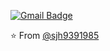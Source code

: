 
<!-- ![header](https://capsule-render.vercel.app/api?type=waving&color=auto&height=200&section=header&text=Welcome!&fontSize=60) -->
<!-- ## Hi! I'm JaeHyeon! -->
<!-- ## Junior Developer 👨‍💻 -->

<!--
### <img src="https://media.giphy.com/media/VgCDAzcKvsR6OM0uWg/giphy.gif" width="50"> A little more about me...  

```javascript
const JaeHyeon = {
    nickName : "JaeHyeon",
    Tech stacks : ["html5", "css3" , "scss", "Javascript", "React", "JAVA", "Spring Boot", "MySQL", "Maria DB", "Git"]
    2022 Interests : ["C++ & Algorithm"]
}
```
-->
<!-- 
[![Top Langs](https://github-readme-stats.vercel.app/api/top-langs/?username=sjh9391985)](https://github.com/sjh9391985/github-readme-stats)![Anurag's GitHub stats](https://github-readme-stats.vercel.app/api?username=sjh9391985&&show_icons=true&theme=merko)-->
<!-- ![Top Langs](https://github-readme-stats.vercel.app/api/top-langs/?username=sjh9391985&layout=compact&theme=merko) -->

[![Gmail Badge](https://img.shields.io/badge/Gmail-d14836?style=flat-square&logo=Gmail&logoColor=white&link=mailto:sjh9391985@gmail.com)](mailto:sjh9391985@gmail.com) 
<!--
[![Tech Blog Badge](http://img.shields.io/badge/-blog-yellow?style=flat-square&logo=&link=https://velog.io/@sjh9391985//)](https://velog.io/@sjh9391985) 
-->

<!-- --- -->
⭐️ From [@sjh9391985](https://github.com/sjh9391985)

